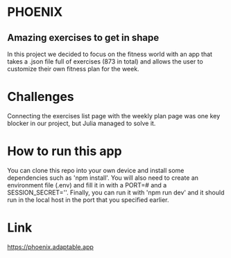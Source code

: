 # PHOENIX
## Amazing exercises to get in shape

In this project we decided to focus on the fitness world with an app that takes a .json file full of exercises (873 in total) and allows the user to customize their own fitness plan for the week.

# Challenges

Connecting the exercises list page with the weekly plan page was one key blocker in our project, but Julia managed to solve it.

# How to run this app 

You can clone this repo into your own device and install some dependencies such as 'npm install'.
You will also need to create an environment file (.env) and fill it in with a PORT=# and a SESSION_SECRET=''.
Finally, you can run it with 'npm run dev' and it should run in the local host in the port that you specified earlier.

# Link

https://phoenix.adaptable.app
